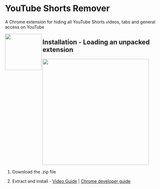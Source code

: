 # YouTube Shorts Remover
A Chrome extension for hiding all YouTube Shorts videos, tabs and general access on YouTube


<img width="120" height="120" align="left" style="float: left" src="/media/">

## Installation - Loading an unpacked extension
<img width=350 style="align: center" src="https://i.imgur.com/uJJnLNr.png">

1. Download the .zip file

2. Extract and install - [Video Guide](https://www.youtube.com/watch?v=hIRX1dpfqHc) | [Chrome developer guide](https://developer.chrome.com/docs/extensions/mv3/getstarted/development-basics/#load-unpacked)
